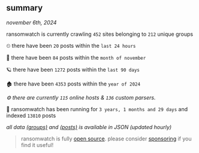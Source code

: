 
## summary
_november 6th, 2024_

ransomwatch is currently crawling `452` sites belonging to `212` unique groups

⏲ there have been `20` posts within the `last 24 hours`

🦈 there have been `84` posts within the `month of november`

🪐 there have been `1272` posts within the `last 90 days`

🏚 there have been `4353` posts within the `year of 2024`

_⚙️ there are currently `115` online hosts & `136` custom parsers._

🦕 ransomwatch has been running for `3 years, 1 months and 29 days` and indexed `13810` posts

_all data  [(groups)](http://ransomwhat.telemetry.ltd/groups) and [(posts)](http://ransomwhat.telemetry.ltd/posts) is available in JSON (updated hourly)_

> ransomwatch is fully [open source](https://github.com/joshhighet/ransomwatch#ransomwatch--). please consider [sponsoring](https://github.com/sponsors/joshhighet) if you find it useful!

